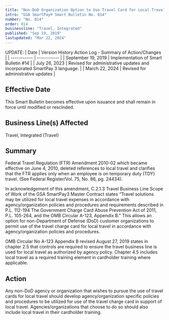 ```yaml
---
title: "Non-DoD Organization Option to Use Travel Card for Local Travel"
intro: "GSA SmartPay® Smart Bulletin No. 014"
number: "No. 014"
order: 014
businessline: "Travel, Integrated"
published: "Sep 19, 2019"
lastupdated: "Mar 22, 2024"
---
```


UPDATE:
| Date | Version History Action Log - Summary of Action/Changes |
| ----------- | ----------- |
| September 19, 2019 | Implementation of Smart Bulletin #14 |
| July 26, 2023 | Revised for administrative updates and incorporated SmartPay 3 language. |
| March 22, 2024 | Revised for administrative updates |

## Effective Date

This Smart Bulletin becomes effective upon issuance and shall remain in force until modified or rescinded.


## Business Line(s) Affected

Travel, Integrated (Travel) 


## Summary

Federal Travel Regulation (FTR) Amendment 2010-02 which became effective on June 4, 2010, deleted references to local travel and clarifies that the FTR applies only when an employee is on temporary duty (TDY) travel. (See Federal Register/Vol. 75, No. 86, pg. 24434). 

In acknowledgement of this amendment, C.2.1.3 Travel Business Line Scope of Work of the GSA SmartPay3 Master Contract states “Travel solutions may be utilized for local travel expenses in accordance with agency/organization policies and procedures and requirements described in P.L. 112-194 The Government Charge Card Abuse Prevention Act of 2011, P.L. 105-264, and the OMB Circular A-123, Appendix B." This allows an option for non-Department of Defense (DoD) customer organizations to permit use of the travel charge card for local travel in accordance with agency/organization policies and procedures. 

OMB Circular No A-123 Appendix B revised August 27, 2019 states in chapter 2.5 that controls are required to ensure the travel business line is used for local travel as authorized by agency policy. Chapter 4.5 includes local travel as a required training element in cardholder training where applicable.


## Action

Any non-DoD agency or organization that wishes to pursue the use of travel cards for local travel should develop agency/organization specific policies and procedures to be utilized for use of the travel charge card in support of local travel. 
Agencies/organizations that choose to do so should also include local travel in their cardholder training. 
